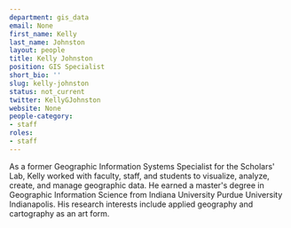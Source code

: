```yaml
---
department: gis_data
email: None
first_name: Kelly
last_name: Johnston
layout: people
title: Kelly Johnston
position: GIS Specialist
short_bio: ''
slug: kelly-johnston
status: not_current
twitter: KellyGJohnston
website: None
people-category:
- staff
roles:
- staff
---
```


As a former Geographic Information Systems Specialist for the Scholars' Lab, Kelly worked with faculty, staff, and students to visualize, analyze, create, and manage geographic data. He earned a master's degree in Geographic Information Science from Indiana University Purdue University Indianapolis. His research interests include applied geography and cartography as an art form.
